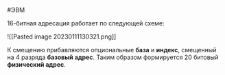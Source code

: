 #ЭВМ 

16-битная адресация работает по следующей схеме:

![[Pasted image 20230111130321.png]]

К смещению прибавляются опциональные **база** и **индекс**, смещенный на 4 разряда **базовый адрес**. Таким образом формируется 20 битовый **физический адрес**.